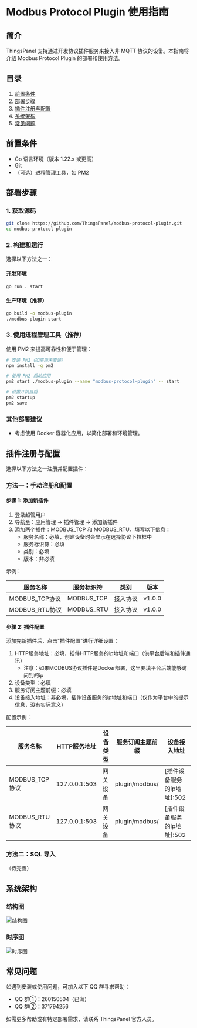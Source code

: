 # Modbus Protocol Plugin 使用指南

## 简介

ThingsPanel 支持通过开发协议插件服务来接入非 MQTT 协议的设备。本指南将介绍 Modbus Protocol Plugin 的部署和使用方法。

## 目录

1. [前置条件](#前置条件)
2. [部署步骤](#部署步骤)
3. [插件注册与配置](#插件注册与配置)
4. [系统架构](#系统架构)
5. [常见问题](#常见问题)

## 前置条件

- Go 语言环境（版本 1.22.x 或更高）
- Git
- （可选）进程管理工具，如 PM2

## 部署步骤

### 1. 获取源码

```bash
git clone https://github.com/ThingsPanel/modbus-protocol-plugin.git
cd modbus-protocol-plugin
```

### 2. 构建和运行

选择以下方法之一：

#### 开发环境

```bash
go run . start
```

#### 生产环境（推荐）

```bash
go build -o modbus-plugin
./modbus-plugin start
```

### 3. 使用进程管理工具（推荐）

使用 PM2 来提高可靠性和便于管理：

```bash
# 安装 PM2（如果尚未安装）
npm install -g pm2

# 使用 PM2 启动应用
pm2 start ./modbus-plugin --name "modbus-protocol-plugin" -- start

# 设置开机自启
pm2 startup
pm2 save
```

### 其他部署建议

- 考虑使用 Docker 容器化应用，以简化部署和环境管理。

## 插件注册与配置

选择以下方法之一注册并配置插件：

### 方法一：手动注册和配置

#### 步骤 1: 添加新插件

1. 登录超管用户
2. 导航至：应用管理 -> 插件管理 -> 添加新插件
3. 添加两个插件：MODBUS_TCP 和 MODBUS_RTU，填写以下信息：
   - 服务名称：必填，创建设备时会显示在选择协议下拉框中
   - 服务标识符：必填
   - 类别：必填
   - 版本：非必填

示例：

| 服务名称       | 服务标识符 | 类别     | 版本   |
|--------------|-----------|----------|--------|
| MODBUS_TCP协议 | MODBUS_TCP | 接入协议 | v1.0.0 |
| MODBUS_RTU协议 | MODBUS_RTU | 接入协议 | v1.0.0 |

#### 步骤 2: 插件配置

添加完新插件后，点击"插件配置"进行详细设置：

1. HTTP服务地址：必填，插件HTTP服务的ip地址和端口（供平台后端和插件通讯）
   - 注意：如果MODBUS协议插件是Docker部署，这里要填平台后端能够访问到的ip
2. 设备类型：必填
3. 服务订阅主题前缀：必填
4. 设备接入地址：非必填，插件设备服务的ip地址和端口（仅作为平台中的提示信息，没有实际意义）

配置示例：

| 服务名称       | HTTP服务地址 | 设备类型 | 服务订阅主题前缀 | 设备接入地址             |
|--------------|--------------|----------|------------------|--------------------------|
| MODBUS_TCP协议 | 127.0.0.1:503 | 网关设备 | plugin/modbus/   | [插件设备服务的ip地址]:502 |
| MODBUS_RTU协议 | 127.0.0.1:503 | 网关设备 | plugin/modbus/   | [插件设备服务的ip地址]:502 |

### 方法二：SQL 导入

（待完善）

## 系统架构

### 结构图

![结构图](./images/协议插件.png)

### 时序图

![时序图](images/时序图.png)

## 常见问题

如遇到安装或使用问题，可加入以下 QQ 群寻求帮助：

- QQ 群①：260150504（已满）
- QQ 群②：371794256

如需更多帮助或有特定部署需求，请联系 ThingsPanel 官方人员。
